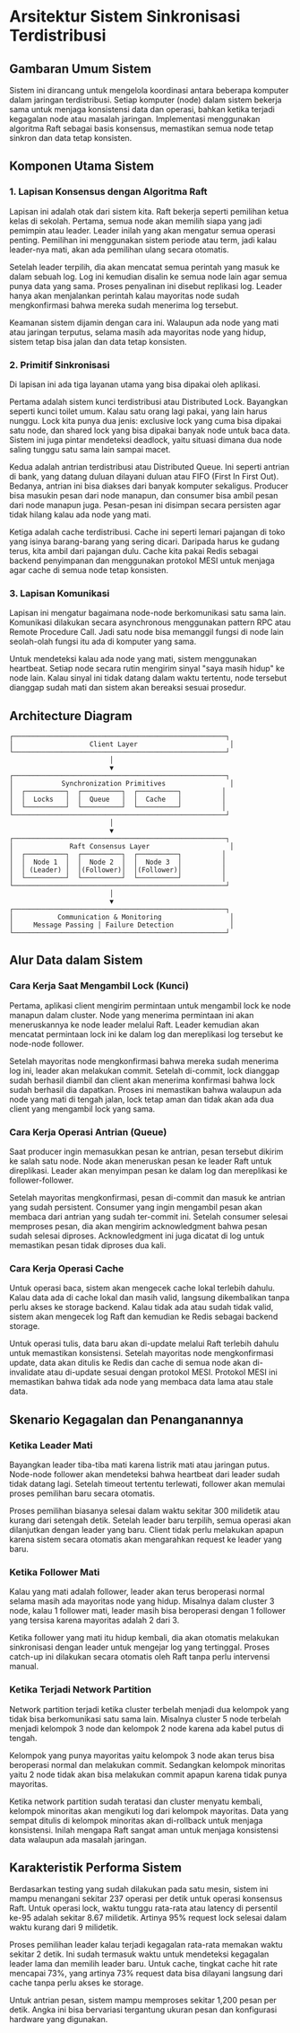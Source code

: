 # Arsitektur Sistem Sinkronisasi Terdistribusi

## Gambaran Umum Sistem

Sistem ini dirancang untuk mengelola koordinasi antara beberapa komputer dalam jaringan terdistribusi. Setiap komputer (node) dalam sistem bekerja sama untuk menjaga konsistensi data dan operasi, bahkan ketika terjadi kegagalan node atau masalah jaringan. Implementasi menggunakan algoritma Raft sebagai basis konsensus, memastikan semua node tetap sinkron dan data tetap konsisten.

## Komponen Utama Sistem

### 1. Lapisan Konsensus dengan Algoritma Raft

Lapisan ini adalah otak dari sistem kita. Raft bekerja seperti pemilihan ketua kelas di sekolah. Pertama, semua node akan memilih siapa yang jadi pemimpin atau leader. Leader inilah yang akan mengatur semua operasi penting. Pemilihan ini menggunakan sistem periode atau term, jadi kalau leader-nya mati, akan ada pemilihan ulang secara otomatis.

Setelah leader terpilih, dia akan mencatat semua perintah yang masuk ke dalam sebuah log. Log ini kemudian disalin ke semua node lain agar semua punya data yang sama. Proses penyalinan ini disebut replikasi log. Leader hanya akan menjalankan perintah kalau mayoritas node sudah mengkonfirmasi bahwa mereka sudah menerima log tersebut.

Keamanan sistem dijamin dengan cara ini. Walaupun ada node yang mati atau jaringan terputus, selama masih ada mayoritas node yang hidup, sistem tetap bisa jalan dan data tetap konsisten.

### 2. Primitif Sinkronisasi

Di lapisan ini ada tiga layanan utama yang bisa dipakai oleh aplikasi.

Pertama adalah sistem kunci terdistribusi atau Distributed Lock. Bayangkan seperti kunci toilet umum. Kalau satu orang lagi pakai, yang lain harus nunggu. Lock kita punya dua jenis: exclusive lock yang cuma bisa dipakai satu node, dan shared lock yang bisa dipakai banyak node untuk baca data. Sistem ini juga pintar mendeteksi deadlock, yaitu situasi dimana dua node saling tunggu satu sama lain sampai macet.

Kedua adalah antrian terdistribusi atau Distributed Queue. Ini seperti antrian di bank, yang datang duluan dilayani duluan atau FIFO (First In First Out). Bedanya, antrian ini bisa diakses dari banyak komputer sekaligus. Producer bisa masukin pesan dari node manapun, dan consumer bisa ambil pesan dari node manapun juga. Pesan-pesan ini disimpan secara persisten agar tidak hilang kalau ada node yang mati.

Ketiga adalah cache terdistribusi. Cache ini seperti lemari pajangan di toko yang isinya barang-barang yang sering dicari. Daripada harus ke gudang terus, kita ambil dari pajangan dulu. Cache kita pakai Redis sebagai backend penyimpanan dan menggunakan protokol MESI untuk menjaga agar cache di semua node tetap konsisten.

### 3. Lapisan Komunikasi

Lapisan ini mengatur bagaimana node-node berkomunikasi satu sama lain. Komunikasi dilakukan secara asynchronous menggunakan pattern RPC atau Remote Procedure Call. Jadi satu node bisa memanggil fungsi di node lain seolah-olah fungsi itu ada di komputer yang sama.

Untuk mendeteksi kalau ada node yang mati, sistem menggunakan heartbeat. Setiap node secara rutin mengirim sinyal "saya masih hidup" ke node lain. Kalau sinyal ini tidak datang dalam waktu tertentu, node tersebut dianggap sudah mati dan sistem akan bereaksi sesuai prosedur.

## Architecture Diagram
```
┌─────────────────────────────────────────────────────┐
│                   Client Layer                       │
└─────────────────────────────────────────────────────┘
                         │
                         ▼
┌─────────────────────────────────────────────────────┐
│            Synchronization Primitives                │
│  ┌──────────┐  ┌──────────┐  ┌──────────┐          │
│  │  Locks   │  │  Queue   │  │  Cache   │          │
│  └──────────┘  └──────────┘  └──────────┘          │
└─────────────────────────────────────────────────────┘
                         │
                         ▼
┌─────────────────────────────────────────────────────┐
│              Raft Consensus Layer                    │
│  ┌──────────┐  ┌──────────┐  ┌──────────┐          │
│  │  Node 1  │  │  Node 2  │  │  Node 3  │          │
│  │ (Leader) │  │(Follower)│  │(Follower)│          │
│  └──────────┘  └──────────┘  └──────────┘          │
└─────────────────────────────────────────────────────┘
                         │
                         ▼
┌─────────────────────────────────────────────────────┐
│           Communication & Monitoring                 │
│     Message Passing │ Failure Detection              │
└─────────────────────────────────────────────────────┘
```

## Alur Data dalam Sistem

### Cara Kerja Saat Mengambil Lock (Kunci)

Pertama, aplikasi client mengirim permintaan untuk mengambil lock ke node manapun dalam cluster. Node yang menerima permintaan ini akan meneruskannya ke node leader melalui Raft. Leader kemudian akan mencatat permintaan lock ini ke dalam log dan mereplikasi log tersebut ke node-node follower.

Setelah mayoritas node mengkonfirmasi bahwa mereka sudah menerima log ini, leader akan melakukan commit. Setelah di-commit, lock dianggap sudah berhasil diambil dan client akan menerima konfirmasi bahwa lock sudah berhasil dia dapatkan. Proses ini memastikan bahwa walaupun ada node yang mati di tengah jalan, lock tetap aman dan tidak akan ada dua client yang mengambil lock yang sama.

### Cara Kerja Operasi Antrian (Queue)

Saat producer ingin memasukkan pesan ke antrian, pesan tersebut dikirim ke salah satu node. Node akan meneruskan pesan ke leader Raft untuk direplikasi. Leader akan menyimpan pesan ke dalam log dan mereplikasi ke follower-follower.

Setelah mayoritas mengkonfirmasi, pesan di-commit dan masuk ke antrian yang sudah persistent. Consumer yang ingin mengambil pesan akan membaca dari antrian yang sudah ter-commit ini. Setelah consumer selesai memproses pesan, dia akan mengirim acknowledgment bahwa pesan sudah selesai diproses. Acknowledgment ini juga dicatat di log untuk memastikan pesan tidak diproses dua kali.

### Cara Kerja Operasi Cache

Untuk operasi baca, sistem akan mengecek cache lokal terlebih dahulu. Kalau data ada di cache lokal dan masih valid, langsung dikembalikan tanpa perlu akses ke storage backend. Kalau tidak ada atau sudah tidak valid, sistem akan mengecek log Raft dan kemudian ke Redis sebagai backend storage.

Untuk operasi tulis, data baru akan di-update melalui Raft terlebih dahulu untuk memastikan konsistensi. Setelah mayoritas node mengkonfirmasi update, data akan ditulis ke Redis dan cache di semua node akan di-invalidate atau di-update sesuai dengan protokol MESI. Protokol MESI ini memastikan bahwa tidak ada node yang membaca data lama atau stale data.

## Skenario Kegagalan dan Penanganannya

### Ketika Leader Mati

Bayangkan leader tiba-tiba mati karena listrik mati atau jaringan putus. Node-node follower akan mendeteksi bahwa heartbeat dari leader sudah tidak datang lagi. Setelah timeout tertentu terlewati, follower akan memulai proses pemilihan baru secara otomatis.

Proses pemilihan biasanya selesai dalam waktu sekitar 300 milidetik atau kurang dari setengah detik. Setelah leader baru terpilih, semua operasi akan dilanjutkan dengan leader yang baru. Client tidak perlu melakukan apapun karena sistem secara otomatis akan mengarahkan request ke leader yang baru.

### Ketika Follower Mati

Kalau yang mati adalah follower, leader akan terus beroperasi normal selama masih ada mayoritas node yang hidup. Misalnya dalam cluster 3 node, kalau 1 follower mati, leader masih bisa beroperasi dengan 1 follower yang tersisa karena mayoritas adalah 2 dari 3.

Ketika follower yang mati itu hidup kembali, dia akan otomatis melakukan sinkronisasi dengan leader untuk mengejar log yang tertinggal. Proses catch-up ini dilakukan secara otomatis oleh Raft tanpa perlu intervensi manual.

### Ketika Terjadi Network Partition

Network partition terjadi ketika cluster terbelah menjadi dua kelompok yang tidak bisa berkomunikasi satu sama lain. Misalnya cluster 5 node terbelah menjadi kelompok 3 node dan kelompok 2 node karena ada kabel putus di tengah.

Kelompok yang punya mayoritas yaitu kelompok 3 node akan terus bisa beroperasi normal dan melakukan commit. Sedangkan kelompok minoritas yaitu 2 node tidak akan bisa melakukan commit apapun karena tidak punya mayoritas.

Ketika network partition sudah teratasi dan cluster menyatu kembali, kelompok minoritas akan mengikuti log dari kelompok mayoritas. Data yang sempat ditulis di kelompok minoritas akan di-rollback untuk menjaga konsistensi. Inilah mengapa Raft sangat aman untuk menjaga konsistensi data walaupun ada masalah jaringan.

## Karakteristik Performa Sistem

Berdasarkan testing yang sudah dilakukan pada satu mesin, sistem ini mampu menangani sekitar 237 operasi per detik untuk operasi konsensus Raft. Untuk operasi lock, waktu tunggu rata-rata atau latency di persentil ke-95 adalah sekitar 8.67 milidetik. Artinya 95% request lock selesai dalam waktu kurang dari 9 milidetik.

Proses pemilihan leader kalau terjadi kegagalan rata-rata memakan waktu sekitar 2 detik. Ini sudah termasuk waktu untuk mendeteksi kegagalan leader lama dan memilih leader baru. Untuk cache, tingkat cache hit rate mencapai 73%, yang artinya 73% request data bisa dilayani langsung dari cache tanpa perlu akses ke storage.

Untuk antrian pesan, sistem mampu memproses sekitar 1,200 pesan per detik. Angka ini bisa bervariasi tergantung ukuran pesan dan konfigurasi hardware yang digunakan.
